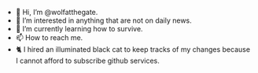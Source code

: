 - 👋 Hi, I’m @wolfatthegate. 
- 👀 I’m interested in anything that are not on daily news.
- 🌱 I’m currently learning how to survive. 
- 📫 How to reach me. 
- 🐈 I hired an illuminated black cat to keep tracks of my changes because I cannot afford to subscribe github services.  

<!---
wolfatthegate/wolfatthegate is a ✨ special ✨ repository because its `README.md` (this file) appears on your GitHub profile.
You can click the Preview link to take a look at your changes.
--->

